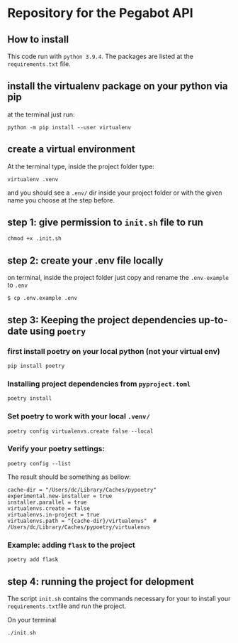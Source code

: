 ﻿# Repository for the Pegabot API

## How to install
  
This code run with `python 3.9.4`. The packages are listed at the `requirements.txt` file.  
   
  
## install the virtualenv package on your python via pip  
  
at the terminal just run:  
  
`python -m pip install --user virtualenv`  
  
## create a virtual environment   
  
At the terminal type, inside the project folder type:  
  
`virtualenv .venv`   

and you should see a `.env/` dir inside your project folder or with the given name you choose at the step before.  
  
  
## step 1: give permission to `init.sh` file to run  
  
```console
chmod +x .init.sh
```
  
## step 2: create your .env file locally  
  
on terminal, inside the project folder just copy and rename the `.env-example` to `.env`  
  
`$ cp .env.example .env`  

## step 3: Keeping the project dependencies up-to-date using `poetry`

### first install poetry on your local python (not your virtual env)  

`pip install poetry`

### Installing project dependencies from `pyproject.toml`

`poetry install`

### Set poetry to work with your local `.venv/` 

`poetry config virtualenvs.create false --local`

### Verify your poetry settings:

`poetry config --list`

The result should be something as bellow:
```console
cache-dir = "/Users/dc/Library/Caches/pypoetry"
experimental.new-installer = true
installer.parallel = true
virtualenvs.create = false
virtualenvs.in-project = true
virtualenvs.path = "{cache-dir}/virtualenvs"  # /Users/dc/Library/Caches/pypoetry/virtualenvs
```


### Example: adding `flask` to the project

`poetry add flask`

## step 4: running the project for delopment

The script `init.sh` contains the commands necessary for your to install your `requirements.txt`file and run the project.

On your terminal 
```console
./init.sh
```
